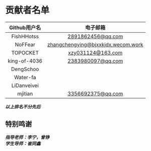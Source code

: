# 贡献者名单

|Github用户名     |电子邮箱                 |
|:--------------:|:----------------------:|
|FishHHotss      |2891862456@qq.com       |
|NoFFear         |zhangchengying@bjxxkjdx.wecom.work|
|TOPOCKET        |xzy031124@163.com       |
|king-of-4036    |2383980097@qq.com       |
|DengSchoo       |                        |
|Water-fa        |                        |
|LiDanveivei     |                        |
|mjitian         |3356692375@qq.com       |

***以上排名不分先后***

## 特别鸣谢

***指导老师：李宁，曾铮***  
***学生导师：崔同鑫***  
